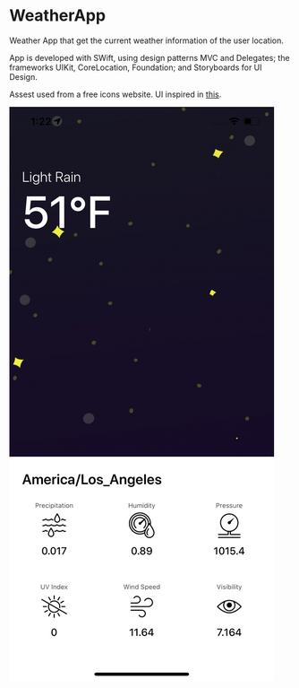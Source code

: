# WeatherApp
Weather App that get the current weather information of the user location.

App is developed with SWift, using design patterns MVC and Delegates; the frameworks UIKit, CoreLocation, Foundation; and Storyboards for UI Design.

Assest used from a free icons website. 
UI inspired in [this](https://dribbble.com/shots/8350570-Ui-Ux-Design-for-Weather-app/attachments/680218?mode=media).

![Main](https://github.com/Geofulo/WeatherApp/blob/master/Misc/main_screen.png)
